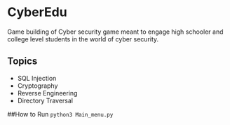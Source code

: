 # CyberEdu
Game building of Cyber security game meant to engage high schooler and college level students in the world of cyber security.

## Topics
- SQL Injection
- Cryptography
- Reverse Engineering
- Directory Traversal

##How to Run 
`python3 Main_menu.py`
